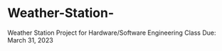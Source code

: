 # Weather-Station-
Weather Station Project for Hardware/Software Engineering Class 
Due: March 31, 2023 
